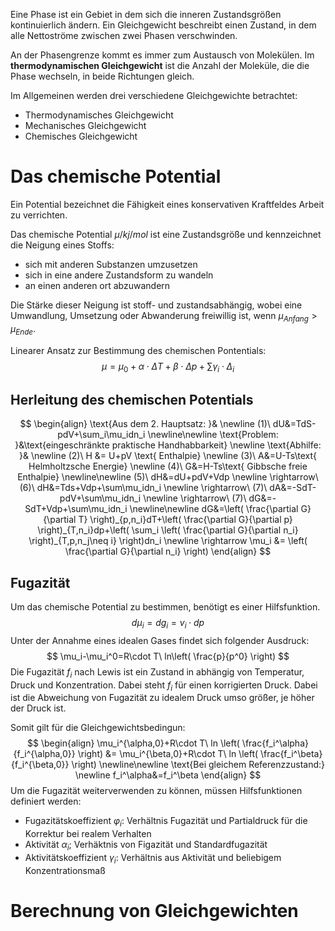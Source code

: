 Eine Phase ist ein Gebiet in dem sich die inneren Zustandsgrößen kontinuierlich ändern. Ein Gleichgewicht beschreibt einen Zustand, in dem alle Nettoströme zwischen zwei Phasen verschwinden.

An der Phasengrenze kommt es immer zum Austausch von Molekülen. Im **thermodynamischen Gleichgewicht** ist die Anzahl der Moleküle, die die Phase wechseln, in beide Richtungen gleich.

Im Allgemeinen werden drei verschiedene Gleichgewichte betrachtet:
- Thermodynamisches Gleichgewicht
- Mechanisches Gleichgewicht
- Chemisches Gleichgewicht

# Das chemische Potential
Ein Potential bezeichnet die Fähigkeit eines konservativen Kraftfeldes Arbeit zu verrichten.

Das chemische Potential $\mu / kj/mol$ ist eine Zustandsgröße und kennzeichnet die Neigung eines Stoffs:
- sich mit anderen Substanzen umzusetzen
- sich in eine andere Zustandsform zu wandeln
- an einen anderen ort abzuwandern

Die Stärke dieser Neigung ist stoff- und zustandsabhängig, wobei eine Umwandlung, Umsetzung oder Abwanderung freiwillig ist, wenn $\mu_{Anfang}>\mu_{Ende}$.

Linearer Ansatz zur Bestimmung des chemischen Pontentials:
$$
\mu=\mu_0+\alpha\cdot\Delta T+\beta\cdot\Delta p+\sum\gamma_i\cdot\Delta_i
$$

## Herleitung des chemischen Potentials
$$
\begin{align}
\text{Aus dem 2. Hauptsatz: }&
\newline
(1)\ dU&=TdS-pdV+\sum_i\mu_idn_i
\newline\newline
\text{Problem: }&\text{eingeschränkte praktische Handhabbarkeit}
\newline
\text{Abhilfe: }&
\newline
(2)\ H &= U+pV \text{ Enthalpie}
\newline
(3)\ A&=U-Ts\text{ Helmholtzsche Energie}
\newline
(4)\ G&=H-Ts\text{ Gibbsche freie Enthalpie}
\newline\newline
(5)\ dH&=dU+pdV+Vdp
\newline
\rightarrow\ (6)\ dH&=Tds+Vdp+\sum\mu_idn_i
\newline
\rightarrow\ (7)\ dA&=-SdT-pdV+\sum\mu_idn_i
\newline
\rightarrow\ (7)\ dG&=-SdT+Vdp+\sum\mu_idn_i
\newline\newline
dG&=\left( \frac{\partial G}{\partial T} \right)_{p,n_i}dT+\left( \frac{\partial G}{\partial p} \right)_{T,n_i}dp+\left( \sum_i \left( \frac{\partial G}{\partial n_i} \right)_{T,p,n_j\neq i} \right)dn_i
\newline
\rightarrow \mu_i &= \left( \frac{\partial G}{\partial n_i} \right)
\end{align}
$$
## Fugazität
Um das chemische Potential zu bestimmen, benötigt es einer Hilfsfunktion.
$$
d\mu_i=dg_i=v_i\cdot dp
$$
Unter der Annahme eines idealen Gases findet sich folgender Ausdruck:
$$
\mu_i-\mu_i^0=R\cdot T\ ln\left( \frac{p}{p^0} \right)
$$
Die Fugazität $f_i$ nach Lewis ist ein Zustand in abhängig von Temperatur, Druck und Konzentration. Dabei steht $f_i$ für einen korrigierten Druck. Dabei ist die Abweichung von Fugazität zu idealem Druck umso größer, je höher der Druck ist.

Somit gilt für die Gleichgewichtsbedingun:
$$
\begin{align}
\mu_i^{\alpha,0}+R\cdot T\ ln \left( \frac{f_i^\alpha}{f_i^{\alpha,0}} \right) &= \mu_i^{\beta,0}+R\cdot T\ ln \left( \frac{f_i^\beta}{f_i^{\beta,0}} \right)
\newline\newline
\text{Bei gleichem Referenzzustand:}
\newline
f_i^\alpha&=f_i^\beta
\end{align}
$$
Um die Fugazität weiterverwenden zu können, müssen Hilfsfunktionen definiert werden:
- Fugazitätskoeffizient $\varphi_i$: Verhältnis Fugazität und Partialdruck für die Korrektur bei realem Verhalten
- Aktivität $\alpha_i$; Verhäktnis von Figazität und Standardfugazität
- Aktivitätskoeffizient $\gamma_i$: Verhältnis aus Aktivität und beliebigem Konzentrationsmaß

# Berechnung von Gleichgewichten
